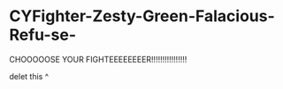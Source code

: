 # CYFighter-Zesty-Green-Falacious-Refu-se-
CHOOOOOSE YOUR FIGHTEEEEEEEER!!!!!!!!!!!!!!!!

delet this ^
